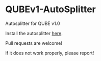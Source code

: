 # QUBEv1-AutoSplitter
Autosplitter for QUBE v1.0

Install the autosplitter [here](https://raw.githubusercontent.com/geerky42/QUBEv1-AutoSplitter/main/QUBEv1.asl).

Pull requests are welcome!

If it does not work properly, please report! 
